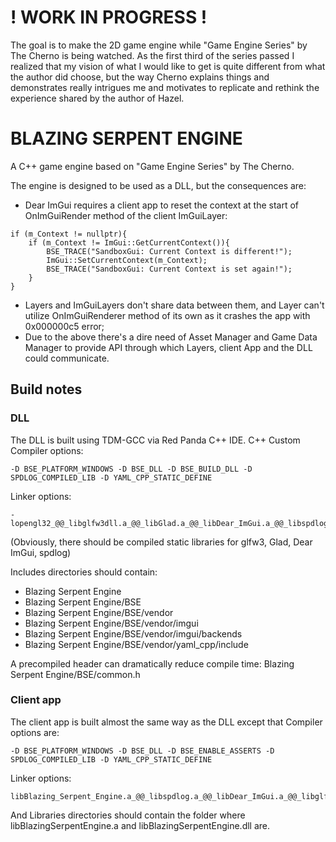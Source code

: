 # ! WORK IN PROGRESS ! #
The goal is to make the 2D game engine while "Game Engine Series" by The Cherno is being watched.
As the first third of the series passed I realized that my vision of what I would like to get is quite different from what the author did choose, but the way Cherno explains things and demonstrates really intrigues me and motivates to replicate and rethink the experience shared by the author of Hazel.
# BLAZING SERPENT ENGINE #
A C++ game engine based on "Game Engine Series" by The Cherno.

The engine is designed to be used as a DLL, but the consequences are:
- Dear ImGui requires a client app to reset the context at the start of OnImGuiRender method of the client ImGuiLayer:
```
if (m_Context != nullptr){
	if (m_Context != ImGui::GetCurrentContext()){
		BSE_TRACE("SandboxGui: Current Context is different!"); 
		ImGui::SetCurrentContext(m_Context);
		BSE_TRACE("SandboxGui: Current Context is set again!");
	}
}
```
- Layers and ImGuiLayers don't share data between them, and Layer can't utilize OnImGuiRenderer method of its own as it crashes the app with 0x000000c5 error;
- Due to the above there's a dire need of Asset Manager and Game Data Manager to provide API through which Layers, client App and the DLL could communicate.

## Build notes ##
### DLL ###
The DLL is built using TDM-GCC via Red Panda C++ IDE.
C++ Custom Compiler options:
```
-D BSE_PLATFORM_WINDOWS -D BSE_DLL -D BSE_BUILD_DLL -D SPDLOG_COMPILED_LIB -D YAML_CPP_STATIC_DEFINE
```
Linker options:
```
-lopengl32_@@_libglfw3dll.a_@@_libGlad.a_@@_libDear_ImGui.a_@@_libspdlog.a_@@_libYaml_cpp.a
```
(Obviously, there should be compiled static libraries for glfw3, Glad, Dear ImGui, spdlog)

Includes directories should contain:
- Blazing Serpent Engine
- Blazing Serpent Engine/BSE
- Blazing Serpent Engine/BSE/vendor
- Blazing Serpent Engine/BSE/vendor/imgui
- Blazing Serpent Engine/BSE/vendor/imgui/backends
- Blazing Serpent Engine/BSE/vendor/yaml_cpp/include

A precompiled header can dramatically reduce compile time:
Blazing Serpent Engine/BSE/common.h

### Client app ###
The client app is built almost the same way as the DLL except that Compiler options are:
```
-D BSE_PLATFORM_WINDOWS -D BSE_DLL -D BSE_ENABLE_ASSERTS -D SPDLOG_COMPILED_LIB -D YAML_CPP_STATIC_DEFINE
```
Linker options:
```
libBlazing_Serpent_Engine.a_@@_libspdlog.a_@@_libDear_ImGui.a_@@_libglfw3dll.a_@@_libGlad.a_@@_libYaml_cpp.a
```
And Libraries directories should contain the folder where libBlazingSerpentEngine.a and libBlazingSerpentEngine.dll are.